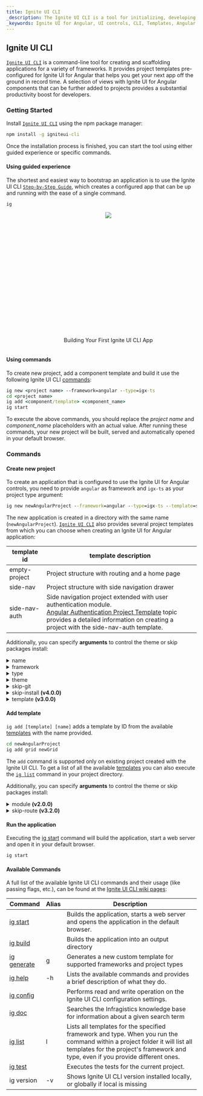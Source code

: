 ```yaml
---
title: Ignite UI CLI
_description: The Ignite UI CLI is a tool for initializing, developing, scaffolding and maintaining applications in a wide variety of frameworks.
_keywords: Ignite UI for Angular, UI controls, CLI, Templates, Angular widgets, web widgets, UI widgets, Angular, Native Angular Components Suite, Native Angular Controls, Native Angular Components Library
---
```


## Ignite UI CLI

[`Ignite UI CLI`](https://github.com/IgniteUI/igniteui-cli) is a command-line tool for creating and scaffolding applications for a variety of frameworks. It provides project templates pre-configured for Ignite UI for Angular that helps you get your next app off the ground in record time. A selection of views with Ignite UI for Angular components that can be further added to projects provides a substantial productivity boost for developers.
### Getting Started

Install [`Ignite UI CLI`](https://github.com/IgniteUI/igniteui-cli) using the npm package manager:
```cmd
npm install -g igniteui-cli 
```
Once the installation process is finished, you can start the tool using either guided experience or specific commands.

#### Using guided experience
The shortest and easiest way to bootstrap an application is to use the Ignite UI CLI [`Step-by-Step Guide`](cli/step-by-step-guide.md), which creates a configured app that can be up and running with the ease of a single command. 
```cmd
ig
```

<div style="display:inline-block;">
    <a style="background: url(../../images/general/buildCLIapp.gif); display:flex; justify-content:center; min-width:540px; min-height:315px;"
       href="https://youtu.be/QK_NsdtdA70" target="_blank">
        <img src="../../images/general/play.svg" style="vertical-align: middle;" />
    </a>
    <p style="text-align:center;">Building Your First Ignite UI CLI App</p>
</div>

#### Using commands
To create new project, add a component template and build it use the following Ignite UI CLI [commands](#commands):
```cmd
ig new <project name> --framework=angular --type=igx-ts 
cd <project name>
ig add <component/template> <component_name>
ig start 
```

To execute the above commands, you should replace the *project name* and *component_name* placeholders with an actual value.
After running these commands, your new project will be built, served and automatically opened in your default browser.


### Commands

#### Create new project

To create an application that is configured to use the Ignite UI for Angular controls, you need to provide `angular` as framework and `igx-ts` as your project type argument:

```cmd
ig new newAngularProject --framework=angular --type=igx-ts --template=side-nav
```
The new application is created in a directory with the same name (`newAngularProject`). [`Ignite UI CLI`](https://github.com/IgniteUI/igniteui-cli) also provides several project templates from which you can choose when creating an Ignite UI for Angular application:

| template id   | template description |
| ---           | ---                  |
| empty-project | Project structure with routing and a home page |
| side-nav      | Project structure with side navigation drawer |
| side-nav-auth | Side navigation project extended with user authentication module. <br> [Angular Authentication Project Template](cli/auth-template.md) topic provides a detailed information on creating a project with the side-nav-auth template. |

Additionally, you can specify **arguments** to control the theme or skip packages install:

<details>
  <summary>name</summary>
  <p>
    <code>name</code> (alias: <code>-n</code>)
  </p>
  <p>
    The name of the application. The application is created inside a directory with the same name.
  </p>
</details>

<details>
  <summary>framework</summary>
  <p>
    <code>--framework</code> (alias: <code>-f</code>) <em>default value: "jquery"</em>
  </p>
  <p>
    Framework to setup project for. The supported frameworks are jQuery, Angular and React.
  </p>
</details>

<details>
  <summary>type</summary>
  <p>
    <code>--type</code> (alias: <code>-t</code>)
  </p>
  <p>
    The available project types depend on the selected framework.
  </p>
</details>

<details>
  <summary>theme</summary>
  <p>
    <code>--theme</code> (alias: <code>-th</code>)
  </p>
  <p>
    Project theme (depends on project type).
  </p>
</details>

<details>
  <summary>skip-git</summary>
  <p>
    <code>--skip-git</code> (alias: <code>--sg</code>)
  </p>
  <p>
    When this option is used, the automatic repository initialization with Git will be skipped. If the option is omitted, then the global <a href="config">skipGit</a> configuration property is used.
  </p>
</details>

<details>
  <summary>skip-install <span align="right"><strong>(v4.0.0)</strong></span></summary>
  <p>
    <code>--skip-install</code> (alias: <code>--si</code>)
  </p>
  <p>
    Since v4.0.0 the <code>ig new</code> command will install package dependencies when the project is created. Passing this flag will skip the initial installation.
  </p>
</details>

<details>
  <summary markdown='span'>template <span align="right"><strong>(v3.0.0)</strong></span></summary>
  <p>
    <code>--template</code>
  </p>
  <p>
    Use this option if there are different project templates for a specific framework type. 
    Currently this option is available only for Ignite UI for Angular igx-ts project types.</p>
</details>


#### Add template

`ig add [template] [name]` adds a template by ID from the available [templates](cli/templates.md) with the name provided.

```cmd
cd newAngularProject
ig add grid newGrid
```

The `add` command is supported only on existing project created with the Ignite UI CLI. To get a list of all the available [templates](cli/templates.md) you can also execute the [`ig list`](https://github.com/IgniteUI/igniteui-cli/wiki/list) command in your project directory.

Additionally, you can specify **arguments** to control the theme or skip packages install:

<details>
  <summary>module <span align="right"><strong>(v2.0.0)</strong></span></summary>
  <p>
    <code>--module</code> (alias: <code>-m</code>)
  </p>
  <p>
    <i>note: module argument is applicable only in Angular projects.</i>
  </p> 
  <p>
    Path to the module.ts file, relative to the /src/app/ folder, for the module where the new component should be registered:
  </p>
  <code>ig add grid newCombo --name=myModule/myModule.module.ts</code>
</details>

<details>
  <summary>skip-route <span align="right"><strong>(v3.2.0)</strong></span></summary>
  <p>
    <code>--skip-route</code> (alias: <code>-srk</code>)
  </p>
  <p>
    Don't auto-generate am app navigation route for the new component
  </p>
</details>

#### Run the application

Executing the [ig start](https://github.com/IgniteUI/igniteui-cli/wiki/start) command will build the application, start a web server and open it in your default browser.

```cmd
ig start
```

#### Available Commands
A full list of the available Ignite UI CLI commands and their usage (like passing flags, etc.), can be found at the [Ignite UI CLI wiki pages](https://github.com/IgniteUI/igniteui-cli/wiki):

| Command | Alias | Description |
| --- | --- | --- |
| [ig start](https://github.com/IgniteUI/igniteui-cli/wiki/start)  | | Builds the application, starts a web server and opens the application in the default browser.
| [ig build](https://github.com/IgniteUI/igniteui-cli/wiki/build) | | Builds the application into an output directory
| [ig generate](https://github.com/IgniteUI/igniteui-cli/wiki/generate) | g | Generates a new custom template for supported frameworks and project types
| [ig help](https://github.com/IgniteUI/igniteui-cli/wiki/help) | -h | Lists the available commands and provides a brief description of what they do.
| [ig config](https://github.com/IgniteUI/igniteui-cli/wiki/config) | | Performs read and write operation on the Ignite UI CLI configuration settings.
| [ig doc](https://github.com/IgniteUI/igniteui-cli/wiki/doc) | | Searches the Infragistics knowledge base for information about a given search term
| [ig list](https://github.com/IgniteUI/igniteui-cli/wiki/list) | l |  Lists all templates for the specified framework and type. When you run the command within a project folder it will list all templates for the project's framework and type, even if you provide different ones.
| [ig test](https://github.com/IgniteUI/igniteui-cli/wiki/test) |  | Executes the tests for the current project.
| ig version | -v | Shows Ignite UI CLI version installed locally, or globally if local is missing |